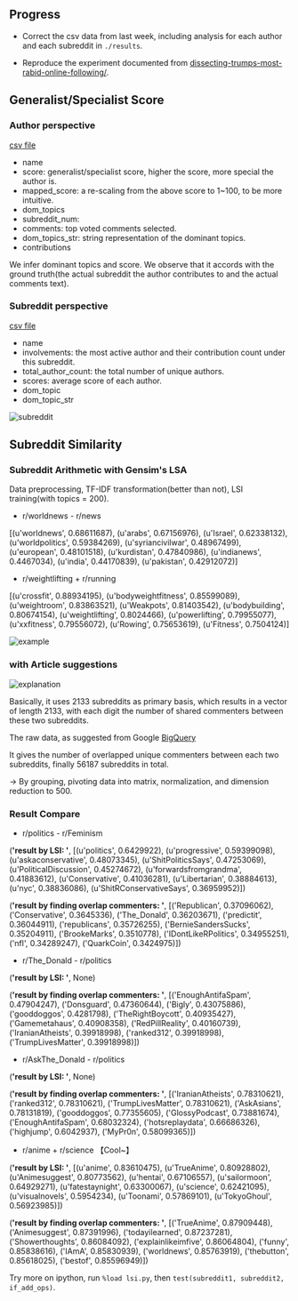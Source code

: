 ## Progress

- Correct the csv data from last week, including analysis for each author and each subreddit in `./results`.

- Reproduce the experiment documented from [dissecting-trumps-most-rabid-online-following/](https://fivethirtyeight.com/features/dissecting-trumps-most-rabid-online-following/).


## Generalist/Specialist Score 

### Author perspective

[csv file](https://github.com/chocoluffy/redditQA/blob/master/6-Word2Vec/results/updated_each_author_topic_comment.csv)

- name
- score: generalist/specialist score, higher the score, more special the author is.
- mapped_score: a re-scaling from the above score to 1~100, to be more intuitive.
- dom_topics
- subreddit_num: 
- comments: top voted comments selected.
- dom_topics_str: string representation of the dominant topics.
- contributions

We infer dominant topics and score. We observe that it accords with the ground truth(the actual subreddit the author contributes to and the actual comments text).

### Subreddit perspective

[csv file](https://github.com/chocoluffy/redditQA/blob/master/6-Word2Vec/results/each_subreddit_author_distribution.csv)

- name 
- involvements: the most active author and their contribution count under this subreddit.
- total_author_count: the total number of unique authors.
- scores: average score of each author.
- dom_topic
- dom_topic_str

![subreddit](https://ww3.sinaimg.cn/large/006tKfTcgy1fl4naonfrrj31kw0hu4pj.jpg)

## Subreddit Similarity

### Subreddit Arithmetic with Gensim's LSA

Data preprocessing, TF-IDF transformation(better than not), LSI training(with topics = 200).

- r/worldnews - r/news

[(u'worldnews', 0.68611687), (u'arabs', 0.67156976), (u'Israel', 0.62338132), (u'worldpolitics', 0.59384269), (u'syriancivilwar', 0.48967499), (u'european', 0.48101518), (u'kurdistan', 0.47840986), (u'indianews', 0.4467034), (u'india', 0.44170839), (u'pakistan', 0.42912072)]

- r/weightlifting + r/running

[(u'crossfit', 0.88934195), (u'bodyweightfitness', 0.85599089), (u'weightroom', 0.83863521), (u'Weakpots', 0.81403542), (u'bodybuilding', 0.80674154), (u'weightlifting', 0.8024466), (u'powerlifting', 0.79955077), (u'xxfitness', 0.79556072), (u'Rowing', 0.75653619), (u'Fitness', 0.7504124)]

![example](https://ww1.sinaimg.cn/large/006tKfTcgy1fl44ta4fjpj311w0smjv5.jpg)

### with Article suggestions

![explanation](https://ww1.sinaimg.cn/large/006tKfTcgy1fl45czem1vj313y0h244h.jpg)

Basically, it uses 2133 subreddits as primary basis, which results in a vector of length 2133, with each digit the number of shared commenters between these two subreddits. 

The raw data, as suggested from Google [BigQuery](https://github.com/lmcinnes/subreddit_mapping/blob/master/BigQuery_queries.sql)

It gives the number of overlapped unique commenters between each two subreddits, finally 56187 subreddits in total.

-> By grouping, pivoting data into matrix, normalization, and dimension reduction to 500. 

### Result Compare

- r/politics - r/Feminism

(**'result by LSI: '**, [(u'politics', 0.6429922), (u'progressive', 0.59399098), (u'askaconservative', 0.48073345), (u'ShitPoliticsSays', 0.47253069), (u'PoliticalDiscussion', 0.45274672), (u'forwardsfromgrandma', 0.41883612), (u'Conservative', 0.41036281), (u'Libertarian', 0.38884613), (u'nyc', 0.38836086), (u'ShitRConservativeSays', 0.36959952)])

(**'result by finding overlap commenters: '**, [('Republican', 0.37096062), ('Conservative', 0.3645336), ('The_Donald', 0.36203671), ('predictit', 0.36044911), ('republicans', 0.35726255), ('BernieSandersSucks', 0.35204911), ('BrookeMarks', 0.3510778), ('IDontLikeRPolitics', 0.34955251), ('nfl', 0.34289247), ('QuarkCoin', 0.3424975)])

- r/The_Donald - r/politics

(**'result by LSI: '**, None)

(**'result by finding overlap commenters: '**, [('EnoughAntifaSpam', 0.47904247), ('Donsguard', 0.47360644), ('Bigly', 0.43075886), ('gooddoggos', 0.4281798), ('TheRightBoycott', 0.40935427), ('Gamemetahaus', 0.40908358), ('RedPillReality', 0.40160739), ('IranianAtheists', 0.39918998), ('ranked312', 0.39918998), ('TrumpLivesMatter', 0.39918998)])

- r/AskThe_Donald - r/politics

(**'result by LSI: '**, None)

(**'result by finding overlap commenters: '**, [('IranianAtheists', 0.78310621), ('ranked312', 0.78310621), ('TrumpLivesMatter', 0.78310621), ('AskAsians', 0.78131819), ('gooddoggos', 0.77355605), ('GlossyPodcast', 0.73881674), ('EnoughAntifaSpam', 0.68032324), ('hotsreplaydata', 0.66686326), ('highjump', 0.6042937), ('MyPr0n', 0.58099365)])

- r/anime + r/science 【Cool~】

(**'result by LSI: '**, [(u'anime', 0.83610475), (u'TrueAnime', 0.80928802), (u'Animesuggest', 0.80773562), (u'hentai', 0.67106557), (u'sailormoon', 0.64929271), (u'fatestaynight', 0.63300067), (u'science', 0.62421095), (u'visualnovels', 0.5954234), (u'Toonami', 0.57869101), (u'TokyoGhoul', 0.56923985)])

(**'result by finding overlap commenters: '**, [('TrueAnime', 0.87909448), ('Animesuggest', 0.87391996), ('todayilearned', 0.87237281), ('Showerthoughts', 0.86084092), ('explainlikeimfive', 0.86064804), ('funny', 0.85838616), ('IAmA', 0.85830939), ('worldnews', 0.85763919), ('thebutton', 0.85618025), ('bestof', 0.85596949)])

Try more on ipython, run `%load lsi.py`, then `test(subreddit1, subreddit2, if_add_ops)`.
